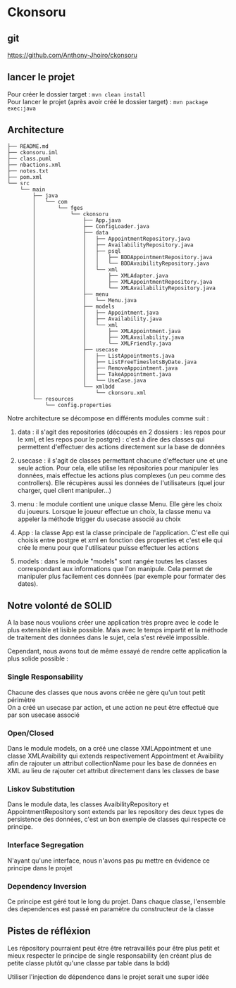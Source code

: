# Ckonsoru

## git
https://github.com/Anthony-Jhoiro/ckonsoru

## lancer le projet

Pour créer le dossier target : `mvn clean install`  
Pour lancer le projet (après avoir créé le dossier target) : `mvn package exec:java`

## Architecture

```
├── README.md
├── ckonsoru.iml
├── class.puml
├── nbactions.xml
├── notes.txt
├── pom.xml
└── src
    └── main
        ├── java
        │   └── com
        │       └── fges
        │           └── ckonsoru
        │               ├── App.java
        │               ├── ConfigLoader.java
        │               ├── data
        │               │   ├── AppointmentRepository.java
        │               │   ├── AvailabilityRepository.java
        │               │   ├── psql
        │               │   │   ├── BDDAppointmentRepository.java
        │               │   │   └── BDDAvaibilityRepository.java
        │               │   └── xml
        │               │       ├── XMLAdapter.java
        │               │       ├── XMLAppointmentRepository.java
        │               │       └── XMLAvailabilityRepository.java
        │               ├── menu
        │               │   └── Menu.java
        │               ├── models
        │               │   ├── Appointment.java
        │               │   ├── Availability.java
        │               │   └── xml
        │               │       ├── XMLAppointment.java
        │               │       ├── XMLAvailability.java
        │               │       └── XMLFriendly.java
        │               ├── usecase
        │               │   ├── ListAppointments.java
        │               │   ├── ListFreeTimeslotsByDate.java
        │               │   ├── RemoveAppointment.java
        │               │   ├── TakeAppointment.java
        │               │   └── UseCase.java
        │               └── xmlbdd
        │                   └── ckonsoru.xml
        └── resources
            └── config.properties
```

Notre architecture se décompose en différents modules comme suit :

1. data : il s'agit des repositories (découpés en 2 dossiers : les repos pour le xml, et les repos pour le postgre) : c'est à dire des classes qui permettent d'effectuer des actions directement sur la base de données

2. usecase : il s'agit de classes permettant chacune d'effectuer une et une seule action. Pour cela, elle utilise les répositories pour manipuler les données, mais effectue les actions plus complexes (un peu comme des controllers). Elle récupères aussi les données de l'utilisateurs (quel jour charger, quel client manipuler...)

3. menu : le module contient une unique classe Menu. Elle gère les choix du joueurs. Lorsque le joueur effectue un choix, la classe menu va appeler la méthode trigger du usecase associé au choix

4. App : la classe App est la classe principale de l'application. C'est elle qui choisis entre postgre et xml en fonction des properties et c'est elle qui crée le menu pour que l'utilisateur puisse effectuer les actions

5. models : dans le module "models" sont rangée toutes les classes correspondant aux informations que l'on manipule. Cela permet de manipuler plus facilement ces données (par exemple pour formater des dates).

## Notre volonté de SOLID
A la base nous voulions créer une application très propre avec le code le plus extensible et lisible possible. Mais avec le temps impartit et la méthode de traitement des données dans le sujet, cela s'est révélé impossible.

Cependant, nous avons tout de même essayé de rendre cette application la plus solide possible :

### Single Responsability

Chacune des classes que nous avons créée ne gère qu'un tout petit périmètre  
On a créé un usecase par action, et une action ne peut être effectué que par son usecase associé

### Open/Closed

Dans le module models, on a créé une classe XMLAppointment et une classe XMLAvaibility qui extends respectivement Appointment et Avaibility afin de rajouter un attribut collectionName pour les base de données en XML au lieu de rajouter cet attribut directement dans les classes de base

### Liskov Substitution

Dans le module data, les classes AvaibilityRepository et AppointmentRepository sont extends par les repository des deux types de persistence des données, c'est un bon exemple de classes qui respecte ce principe.

### Interface Segregation

N'ayant qu'une interface, nous n'avons pas pu mettre en évidence ce principe dans le projet

### Dependency Inversion

Ce principe est géré tout le long du projet. Dans chaque classe, l'ensemble des dependences est passé en paramètre du constructeur de la classe

## Pistes de réfléxion

Les répository pourraient peut être être retravaillés pour être plus petit et mieux respecter le principe de single responsability (en créant plus de petite classe plutôt qu'une classe par table dans la bdd)

Utiliser l'injection de dépendence dans le projet serait une super idée



